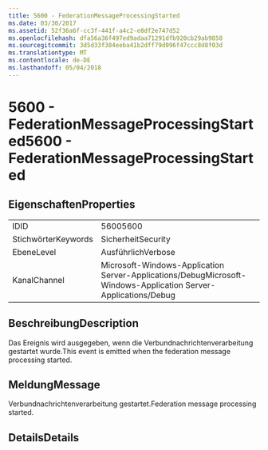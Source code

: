 ```yaml
---
title: 5600 - FederationMessageProcessingStarted
ms.date: 03/30/2017
ms.assetid: 52f36a6f-cc3f-441f-a4c2-e8df2e747d52
ms.openlocfilehash: dfa56a36f497ed9adaa71291dfb920cb29ab9858
ms.sourcegitcommit: 3d5d33f384eeba41b2dff79d096f47ccc8d8f03d
ms.translationtype: MT
ms.contentlocale: de-DE
ms.lasthandoff: 05/04/2018
---
```

# <a name="5600---federationmessageprocessingstarted"></a><span data-ttu-id="75e00-102">5600 - FederationMessageProcessingStarted</span><span class="sxs-lookup"><span data-stu-id="75e00-102">5600 - FederationMessageProcessingStarted</span></span>
## <a name="properties"></a><span data-ttu-id="75e00-103">Eigenschaften</span><span class="sxs-lookup"><span data-stu-id="75e00-103">Properties</span></span>  
  
|||  
|-|-|  
|<span data-ttu-id="75e00-104">ID</span><span class="sxs-lookup"><span data-stu-id="75e00-104">ID</span></span>|<span data-ttu-id="75e00-105">5600</span><span class="sxs-lookup"><span data-stu-id="75e00-105">5600</span></span>|  
|<span data-ttu-id="75e00-106">Stichwörter</span><span class="sxs-lookup"><span data-stu-id="75e00-106">Keywords</span></span>|<span data-ttu-id="75e00-107">Sicherheit</span><span class="sxs-lookup"><span data-stu-id="75e00-107">Security</span></span>|  
|<span data-ttu-id="75e00-108">Ebene</span><span class="sxs-lookup"><span data-stu-id="75e00-108">Level</span></span>|<span data-ttu-id="75e00-109">Ausführlich</span><span class="sxs-lookup"><span data-stu-id="75e00-109">Verbose</span></span>|  
|<span data-ttu-id="75e00-110">Kanal</span><span class="sxs-lookup"><span data-stu-id="75e00-110">Channel</span></span>|<span data-ttu-id="75e00-111">Microsoft-Windows-Application Server-Applications/Debug</span><span class="sxs-lookup"><span data-stu-id="75e00-111">Microsoft-Windows-Application Server-Applications/Debug</span></span>|  
  
## <a name="description"></a><span data-ttu-id="75e00-112">Beschreibung</span><span class="sxs-lookup"><span data-stu-id="75e00-112">Description</span></span>  
 <span data-ttu-id="75e00-113">Das Ereignis wird ausgegeben, wenn die Verbundnachrichtenverarbeitung gestartet wurde.</span><span class="sxs-lookup"><span data-stu-id="75e00-113">This event is emitted when the federation message processing started.</span></span>  
  
## <a name="message"></a><span data-ttu-id="75e00-114">Meldung</span><span class="sxs-lookup"><span data-stu-id="75e00-114">Message</span></span>  
 <span data-ttu-id="75e00-115">Verbundnachrichtenverarbeitung gestartet.</span><span class="sxs-lookup"><span data-stu-id="75e00-115">Federation message processing started.</span></span>  
  
## <a name="details"></a><span data-ttu-id="75e00-116">Details</span><span class="sxs-lookup"><span data-stu-id="75e00-116">Details</span></span>
